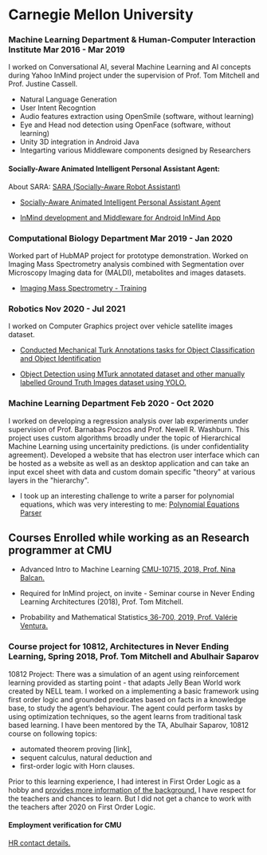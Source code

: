 # Carnegie Mellon University

### Machine Learning Department & Human-Computer Interaction Institute Mar 2016 - Mar 2019

I worked on Conversational AI, several Machine Learning and AI concepts during Yahoo InMind project under the supervision of Prof. Tom Mitchell and Prof. Justine Cassell. 

- Natural Language Generation
- User Intent Recogntion
- Audio features extraction using OpenSmile (software, without learning)
- Eye and Head nod detection using OpenFace (software, without learning)
- Unity 3D integration in Android Java
- Integarting various Middleware components designed by Researchers

#### Socially-Aware Animated Intelligent Personal Assistant Agent: 
About SARA: <a href="http://articulab.hcii.cs.cmu.edu/projects/sara/"> SARA (Socially-Aware Robot Assistant) </a>

- <a href="https://aclanthology.org/W16-3628.pdf"> Socially-Aware Animated Intelligent Personal Assistant Agent</a> 

- <a href="https://github.com/inmind-project/inmind-development">InMind development and Middleware for Android InMind App</a>

### Computational Biology Department Mar 2019 - Jan 2020

Worked part of HubMAP project for prototype demonstration. Worked on Imaging Mass Spectrometry analysis combined with Segmentation over Microscopy Imaging data for (MALDI), metabolites and images datasets.

- <a href="https://github.com/sushmaakoju/study-work-reports/blob/main/carnegie-mellon-university/sushma-akoju-Imaging_Mass_Spectrometry_HuBMAP_KT_Document.pdf">Imaging Mass Spectrometry - Training</a>

### Robotics Nov 2020 - Jul 2021

I worked on Computer Graphics project over vehicle satellite images dataset.

- <a href="https://github.com/sushmaakoju/mturk-task-helper">Conducted Mechanical Turk Annotations tasks for Object Classification and Object Identification</a>

- <a href="https://github.com/sushmaakoju/yolo"> Object Detection using MTurk annotated dataset and other manually labelled Ground Truth Images dataset using YOLO.</a>

### Machine Learning Department Feb 2020 - Oct 2020

I worked on developing a regression analysis over lab experiments under supervision of Prof. Barnabas Poczos and Prof. Newell R. Washburn. This project uses custom algorithms broadly under the topic of Hierarchical Machine Learning using uncertainity predictions. (is under confidentiality agreement). Developed a website that has electron user interface which can be hosted as a website as well as an desktop application and can take an input excel sheet with data and custom domain specific "theory" at various layers in the "hierarchy".

- I took up an interesting challenge to write a parser for polynomial equations, which was very interesting to me: <a href="https://github.com/sushmaakoju/polynomial-equation-parser"> Polynomial Equations Parser</a>

## Courses Enrolled while working as an Research programmer at CMU

 - Advanced Intro to Machine Learning <a href="https://www.cs.cmu.edu/~10715-f18/">CMU-10715, 2018, Prof. Nina Balcan.</a>

 - Required for InMind project, on invite - Seminar course in Never Ending Learning Architectures (2018), Prof. Tom Mitchell.

 - Probability and Mathematical Statistics<a href="https://www.stat.cmu.edu/~jinglei/spring19.shtml"> 36-700, 2019, Prof. Valérie Ventura.</a>

### Course project for 10812, Architectures in Never Ending Learning, Spring 2018, Prof. Tom Mitchell and Abulhair Saparov

10812 Project: There was a simulation of an agent using reinforcement learning provided as starting point - that adapts Jelly Bean World work created by NELL team. 
I worked on a implementing a basic framework using first order logic and grounded predicates based on facts in a
knowledge base, to study the agent’s behaviour. The agent could perform tasks by using optimization
techniques, so the agent learns from traditional task based learning. 
I have been mentored by the TA, Abulhair Saparov, 10812 course on following topics: 
   - automated theorem proving [link], 
   - sequent calculus, natural deduction and 
   - first-order logic with Horn clauses.

Prior to this learning experience, I had interest in First Order Logic as a hobby and <a href="https://github.com/sushmaakoju/study-work-reports/tree/main/study-on-logic"> provides more information of the background.</a> I have respect for the teachers and chances to learn. But I did not get a chance to work with the teachers after 2020 on First Order Logic.

#### Employment verification for CMU
<a href="https://www.cmu.edu/hr/service-center/help/index.html#verifications">HR contact details.</a>